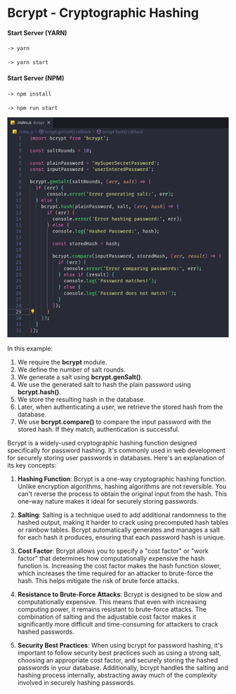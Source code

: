 # Bcrypt - Cryptographic Hashing

#### Start Server (YARN)
```
-> yarn

-> yarn start
```

#### Start Server (NPM)
```
-> npm install

-> npm run start
```

<p align="center">
  <img src="bcrypt.png" alt="bcrypt image">
</p>

In this example:

1. We require the **bcrypt** module.
2. We define the number of salt rounds.
3. We generate a salt using **bcrypt.genSalt()**.
4. We use the generated salt to hash the plain password using **bcrypt.hash()**.
5. We store the resulting hash in the database.
6. Later, when authenticating a user, we retrieve the stored hash from the database.
7. We use **bcrypt.compare()** to compare the input password with the stored hash. If they match, authentication is successful.


Bcrypt is a widely-used cryptographic hashing function designed specifically for password hashing. It's commonly used in web development for securely storing user passwords in databases. Here's an explanation of its key concepts:

1. **Hashing Function**:
Bcrypt is a one-way cryptographic hashing function. Unlike encryption algorithms, hashing algorithms are not reversible. You can't reverse the process to obtain the original input from the hash. This one-way nature makes it ideal for securely storing passwords.

2. **Salting**:
Salting is a technique used to add additional randomness to the hashed output, making it harder to crack using precomputed hash tables or rainbow tables. Bcrypt automatically generates and manages a salt for each hash it produces, ensuring that each password hash is unique.

3. **Cost Factor**:
Bcrypt allows you to specify a "cost factor" or "work factor" that determines how computationally expensive the hash function is. Increasing the cost factor makes the hash function slower, which increases the time required for an attacker to brute-force the hash. This helps mitigate the risk of brute force attacks.

4. **Resistance to Brute-Force Attacks**:
Bcrypt is designed to be slow and computationally expensive. This means that even with increasing computing power, it remains resistant to brute-force attacks. The combination of salting and the adjustable cost factor makes it significantly more difficult and time-consuming for attackers to crack hashed passwords.

5. **Security Best Practices**:
When using bcrypt for password hashing, it's important to follow security best practices such as using a strong salt, choosing an appropriate cost factor, and securely storing the hashed passwords in your database. Additionally, bcrypt handles the salting and hashing process internally, abstracting away much of the complexity involved in securely hashing passwords.